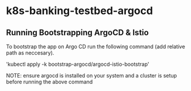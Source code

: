 # k8s-banking-testbed-argocd

## Running Bootstrapping ArgoCD & Istio

To bootstrap the app on Argo CD run the following command (add relative path as neccesary). 

'kubectl apply -k bootstrap-argocd/argocd-istio-bootstrap'

NOTE: ensure argocd is installed on your system and a cluster is setup before running the above command